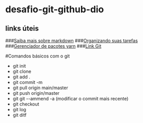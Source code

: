 # desafio-git-github-dio
## links úteis

###[Saiba mais sobre markdown](https://docs.pipz.com/central-de-ajuda/learning-center/guia-basico-de-markdown#open)
###[Organizando suas tarefas](https://www.notion.so)
###[Gerenciador de pacotes yarn](https://classic.yarnpkg.com/lang/en/docs/install/)
###[Link Git](https://git-scm.com/)

#Comandos básicos com o git
* git init
* git clone
* git add .
* git commit -m
* git pull origin main/master
* git push origin/master
* git git --ammend -a (modificar o commit mais recente)
* git checkout
* git log
* git ditf


